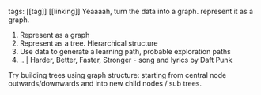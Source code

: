 tags: [[tag]] [[linking]]
Yeaaaah, turn the data into a graph. represent it as a graph. 
1. Represent as a graph 
2. Represent as a tree. Hierarchical structure 
3. Use data to generate a learning path, probable exploration paths
4. .. | <span text="Play button !!! feature !!!">Harder, Better, Faster, Stronger - song and lyrics by Daft Punk </span>

Try building trees using graph structure: starting from central node outwards/downwards and into new child nodes / sub trees.